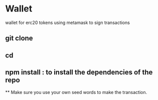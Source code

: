 # Wallet
wallet for erc20 tokens using metamask to sign transactions
##  git clone <repo name>
##  cd <repo-name>
##  npm install : to install the dependencies of the repo
** Make sure you use your own seed words to make the transaction.
